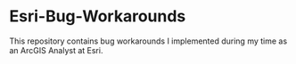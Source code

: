 # Esri-Bug-Workarounds
This repository contains bug workarounds I implemented during my time as an ArcGIS Analyst at Esri.
